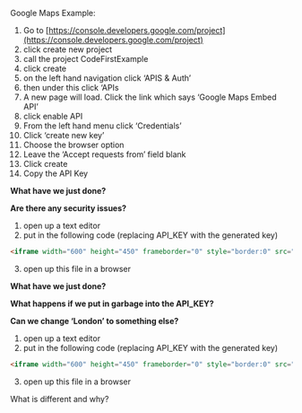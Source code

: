 Google Maps Example:

1. Go to [https://console.developers.google.com/project](https://console.developers.google.com/project) 
2. click create new project 
3. call the project CodeFirstExample 
4. click create 
5. on the left hand navigation click ‘APIS & Auth’ 
6. then under this click ‘APIs 
7. A new page will load. Click the link which says ‘Google Maps Embed API’ 
8. click enable API 
9. From the left hand menu click ‘Credentials’ 
10. Click ‘create new key’ 
11. Choose the browser option 
12. Leave the ‘Accept requests from’ field blank 
13. Click create 
14. Copy the API Key 
  

__What have we just done?__

__Are there any security issues?__

  

1. open up a text editor 
2. put in the following code (replacing API_KEY with the generated key)
```html
<iframe width="600" height="450" frameborder="0" style="border:0" src="https://www.google.com/maps/embed/v1/place?key=API_KEY &q=London"></iframe>
```
3. open up this file in a browser 
  

__What have we just done?__

__What happens if we put in garbage into the API_KEY?__

__Can we change ‘London’ to something else?__

  
1. open up a text editor 
2. put in the following code (replacing API_KEY with the generated key)
```html
<iframe width="600" height="450" frameborder="0" style="border:0" src="https://www.google.com/maps/embed/v1/directions ?key=API_KEY &origin=London&destination=Newcastle"> </iframe>
```
3. open up this file in a browser 
  

What is different and why?
